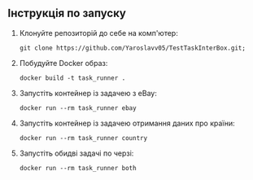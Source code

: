 
<div class="container">
    <h2>Інструкція по запуску</h2>
    <ol>
        <li>Клонуйте репозиторій до себе на комп'ютер:
            <pre><code>git clone https://github.com/Yaroslavv05/TestTaskInterBox.git;</code></pre>
        </li>
        <li>Побудуйте Docker образ:
            <pre><code>docker build -t task_runner .</code></pre>
        </li>
        <li>Запустіть контейнер із задачею з eBay:
            <pre><code>docker run --rm task_runner ebay</code></pre>
        </li>
        <li>Запустіть контейнер із задачею отримання даних про країни:
            <pre><code>docker run --rm task_runner country</code></pre>
        </li>
        <li>Запустіть обидві задачі по черзі:
            <pre><code>docker run --rm task_runner both</code></pre>
        </li>
    </ol>
</div>

